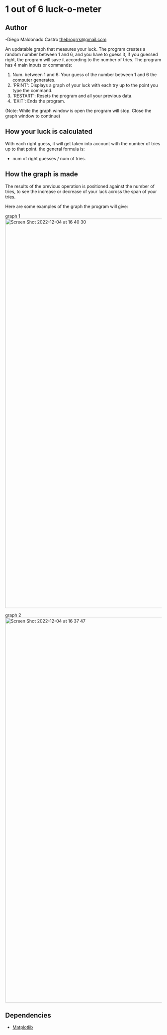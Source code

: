 # 1 out of 6 luck-o-meter

## Author
-Diego Maldonado Castro [thebrogrrs@gmail.com]()

An updatable graph that measures your luck. The program creates a random number between 1 and 6, and you have to guess it, if you guessed right, the program will save it according to the number of tries. The program has 4 main inputs or commands:
1. Num. between 1 and 6: Your guess of the number between 1 and 6 the computer generates.
2. 'PRINT': Displays a graph of your luck with each try up to the point you type the command.
3. 'RESTART': Resets the program and all your previous data.
4. 'EXIT': Ends the program.

(Note: While the graph window is open the program will stop. Close the graph window to continue)
## How your luck is calculated
With each right guess, it will get taken into account with the number of tries up to that point. the general formula is:
- num of right guesses / num of tries. 

## How the graph is made
The results of the previous operation is positioned against the number of tries, to see the increase or decrease of your luck across the span of your tries.

Here are some examples of the graph the program will give:

graph 1
<img width="1252" alt="Screen Shot 2022-12-04 at 16 40 30" src="https://user-images.githubusercontent.com/111297109/205519862-e45a8776-cd3a-4afe-88bc-809d996d626c.png">

graph 2
<img width="1237" alt="Screen Shot 2022-12-04 at 16 37 47" src="https://user-images.githubusercontent.com/111297109/205522272-05d00374-b7e5-418c-9365-102912ef924c.png">

## Dependencies
- [Matplotlib](https://matplotlib.org/)
